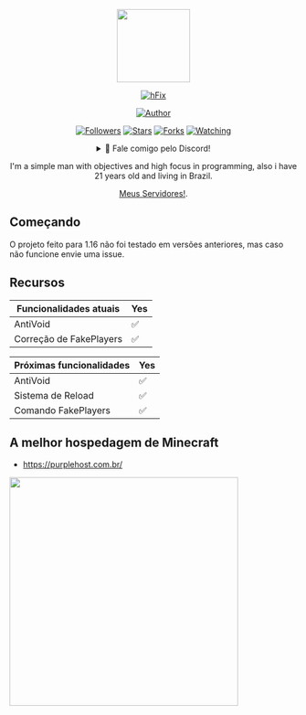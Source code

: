<p align="center">
<img src="https://avatars.githubusercontent.com/u/66142507?v=4" width="128" height="128"/>
</p>
<p align="center">
<a href="#"><img title="hFix" src="https://img.shields.io/badge/hFix-green?colorA=%23ff0000&colorB=%23017e40&style=for-the-badge"></a>
</p>
<p align="center">
<a href="https://github.com/TheMartinfer22"><img title="Author" src="https://img.shields.io/badge/AUTHOR-TheMartinfer22-orange.svg?style=for-the-badge&logo=github"></a>
</p>
<p align="center">
<a href="https://github.com/TheMartinfer22/followers"><img title="Followers" src="https://img.shields.io/github/followers/TheMartinfer22?color=blue&style=flat-square"></a>
<a href="https://github.com/TheMartinfer22/hFix/stargazers/"><img title="Stars" src="https://img.shields.io/github/stars/TheMartinfer22/hFix?color=red&style=flat-square"></a>
<a href="https://github.com/TheMartinfer22/hFix/network/members"><img title="Forks" src="https://img.shields.io/github/forks/TheMartinfer22/hFix?color=red&style=flat-square"></a>
<a href="https://github.com/TheMartinfer22/hFix/watchers"><img title="Watching" src="https://img.shields.io/github/watchers/TheMartinfer22/hFix?label=Watchers&color=blue&style=flat-square"></a>
</p>
<div align="center">
<details>
 <summary>🥟 Fale comigo pelo Discord!</summary>
 
* **Discord**: Ｍａｒｔｉｎｆｅｒ２２ フラ#2169
 
</details>

I'm a simple man with objectives and high focus in programming, also i have 21 years old and living in Brazil.

<p align="center"><a href="https://discord.gg/FPQVqZZ" target="_blank">Meus Servidores!</a>.</p>
</div>

## Começando

O projeto feito para 1.16 não foi testado em versões anteriores, mas caso não funcione envie uma issue.

## Recursos


| Funcionalidades atuais |Yes|
| ------------- | ------------- |
| AntiVoid |✅|
| Correção de FakePlayers |✅|


| Próximas funcionalidades |Yes|
| ------------- | ------------- |
| AntiVoid |✅|
| Sistema de Reload |✅|
| Comando FakePlayers |✅|

## A melhor hospedagem de Minecraft 
* https://purplehost.com.br/
<p align="left">
<img src="https://i.imgur.com/ioaE6Kz.png" width="400" height="400"/>
</p>

